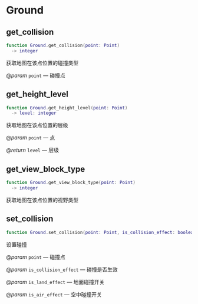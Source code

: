 # Ground

## get_collision

```lua
function Ground.get_collision(point: Point)
  -> integer
```

获取地图在该点位置的碰撞类型

@*param* `point` — 碰撞点
## get_height_level

```lua
function Ground.get_height_level(point: Point)
  -> level: integer
```

获取地图在该点位置的层级

@*param* `point` — 点

@*return* `level` — 层级
## get_view_block_type

```lua
function Ground.get_view_block_type(point: Point)
  -> integer
```

获取地图在该点位置的视野类型
## set_collision

```lua
function Ground.set_collision(point: Point, is_collision_effect: boolean, is_land_effect: boolean, is_air_effect: boolean)
```

设置碰撞

@*param* `point` — 碰撞点

@*param* `is_collision_effect` — 碰撞是否生效

@*param* `is_land_effect` — 地面碰撞开关

@*param* `is_air_effect` — 空中碰撞开关

